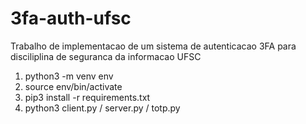 # 3fa-auth-ufsc
Trabalho de implementacao de um sistema de autenticacao 3FA para disciliplina de seguranca da informacao UFSC

1. python3 -m venv env 
2. source env/bin/activate
3. pip3 install -r requirements.txt
4. python3 client.py / server.py / totp.py